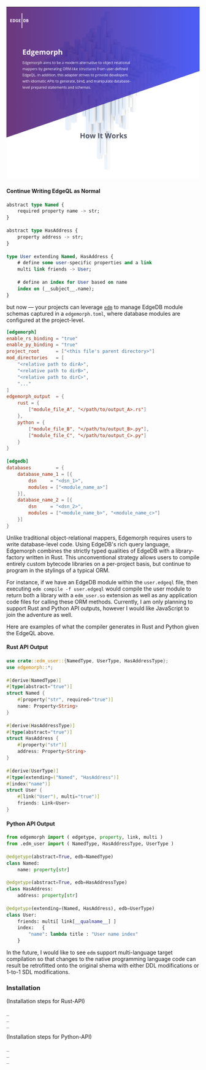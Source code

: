 ![EdgemorphBanner](/banner.png)

#### Continue Writing EdgeQL as Normal

```sql
abstract type Named {
    required property name -> str;
}

abstract type HasAddress {
    property address -> str;
}

type User extending Named, HasAddress {
    # define some user-specific properties and a link
    multi link friends -> User;

    # define an index for User based on name
    index on (__subject__.name);
}
```

but now — your projects can leverage [`edm`](https://github.com/dmgolembiowski/edgemorph/tree/master/edm) to manage EdgeDB module schemas captured in a `edgemorph.toml`, where database modules are configured at the project-level.

```toml
[edgemorph]
enable_rs_binding = "true"
enable_py_binding = "true"
project_root      = ["<this file's parent directory>"]
mod_directories   = [
    "<relative path to dirA>",
    "<relative path to dirB>",
    "<relative path to dirC>",
    "..."
]
edgemorph_output  = {
    rust = {
        ["module_file_A", "</path/to/output_A>.rs"]
    },
    python = {
        ["module_file_B", "</path/to/output_B>.py"],
        ["module_file_C", "</path/to/output_C>.py"]
    }
}

[edgedb]
databases         = { 
    database_name_1 = [{
        dsn     = "<dsn_1>", 
        modules = ["<module_name_a>"]
    }],
    database_name_2 = [{
        dsn     = "<dsn_2>", 
        modules = ["<module_name_b>", "<module_name_c>"]
    }]
}
```

Unlike traditional object-relational mappers, Edgemorph requires users to write database-level code. Using EdgeDB's rich query language, Edgemorph combines the strictly typed qualities of EdgeDB with a library-factory written in Rust. This unconventional strategy allows users to compile entirely custom bytecode libraries on a per-project basis, but continue to program in the stylings of a typical ORM.

For instance, if we have an EdgeDB module within the `user.edgeql` file, then executing `edm compile -f user.edgeql` would compile the user module to return both a library with a `edm_user.so` extension as well as any application code files for calling these ORM methods. Currently, I am only planning to support Rust and Python  API outputs, however I would like JavaScript to join the adventure as well.

Here are examples of what the compiler generates in Rust and Python given the EdgeQL above.

#### Rust API Output

```rust
use crate::edm_user::{NamedType, UserType, HasAddressType};
use edgemorph::*;

#[derive(NamedType)]
#[type(abstract="true")]
struct Named {
    #[property("str", required="true")]
    name: Property<String>
}

#[derive(HasAddressType)]
#[type(abstract="true")]
struct HasAddress {
    #[property("str")]
    address: Property<String>
}

#[derive(UserType)]
#[type(extending=("Named", "HasAddress")]
#[index("name")]
struct User {
    #[link("User"), multi="true")]
    friends: Link<User>
}
```


#### Python API Output

```python
from edgemorph import ( edgetype, property, link, multi )
from .edm_user import ( NamedType, HasAddressType, UserType )

@edgetype(abstract=True, edb=NamedType)
class Named:
    name: property[str]

@edgetype(abstract=True, edb=HasAddressType)
class HasAddress:
    address: property[str]

@edgetype(extending=(Named, HasAddress), edb=UserType)
class User:
    friends: multi[ link[__qualname__] ]
    index:   {
        "name": lambda title : "User name index"
    }
```

In the future, I would like to see `edm` support multi-language target compilation so that changes to the native programming language code can result be retrofitted onto the original shema with either DDL modifications or 1-to-1 SDL modifications.

### Installation

(Installation steps for Rust-API)

```
_
_
_
```

(Installation steps for Python-API)

```
_
_
_
```


